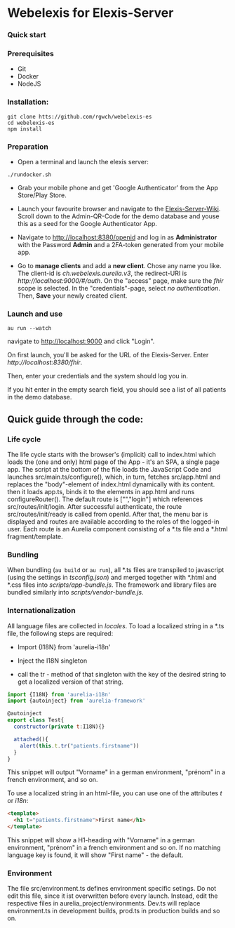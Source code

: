 # Webelexis for Elexis-Server 

### Quick start

### Prerequisites

* Git
* Docker
* NodeJS

### Installation:

```
git clone htts://github.com/rgwch/webelexis-es
cd webelexis-es
npm install
```

### Preparation

* Open a terminal and launch the elexis server:

```
./rundocker.sh
```

* Grab your mobile phone and get 'Google Authenticator' from the App Store/Play Store.

* Launch your favourite browser and navigate to the [Elexis-Server-Wiki](https://github.com/elexis/elexis-server/wiki/SMART-on-FHIR). Scroll down to the Admin-QR-Code for the demo database and youse this as a seed for the Google Authenticator App.


* Navigate to <http://localhost:8380/openid> and log in as **Administrator** with the Password **Admin** and a 2FA-token generated from your mobile app.

* Go to **manage clients** and add a **new client**. Chose any name you like. The client-id is *ch.webelexis.aurelia.v3*, the redirect-URI is *http://localhost:9000/#/auth*. On the "access" page, make sure
the *fhir* scope is selected. In the "credentials"-page, select *no authentication*. Then, **Save** your newly created client.



### Launch and use

```
au run --watch
``` 

navigate to <http://localhost:9000> and click "Login".

On first launch, you'll be asked for the URL of the Elexis-Server. Enter *http://localhost:8380/fhir*.

Then, enter your credentials and the system should log you in.

If you hit enter in the empty search field, you should see a list of all patients in the demo database.


## Quick guide through the code:

### Life cycle

The life cycle starts with the browser's (implicit) call to index.html which loads the (one and only) html page of the App - it's an SPA, a single page app. The script at the bottom of the file loads the JavaScript Code and launches src/main.ts/configure(), which, in turn, fetches src/app.html and replaces the "body"-element of index.html dynamically with its content. then it loads app.ts, binds it to the elements in app.html and runs configureRouter(). The default route is ["","login"] which references src/routes/init/login. After successful authenticate, the route src/routes/init/ready is called from openId. After that, the menu bar is displayed and routes are available according to the roles of the logged-in user. Each route is an Aurelia component consisting of a *.ts file and a *.html fragment/template.

### Bundling

When bundling (`au build` or `au run`), all *.ts files are transpiled to javascript (using the settings in *tsconfig.json*) and merged together with *.html and *.css files into *scripts/app-bundle.js*. The framework and library files are bundled similarly into *scripts/vendor-bundle.js*.

### Internationalization

All language files are collected in *locales*. To load a localized string in a *.ts file, the following steps are required:

* Import {I18N} from 'aurelia-i18n'

* Inject the I18N singleton

* call the tr - method of that singleton with the key of the desired string to get a localized version of that string.

```javascript
import {I18N} from 'aurelia-i18n'
import {autoinject} from 'aurelia-framework'

@autoinject
export class Test{
  constructor(private t:I18N){}

  attached(){
    alert(this.t.tr("patients.firstname"))
  }
}
```
This snippet will output "Vorname" in a german environment, "prénom" in a french environment, and so on.

To use a localized string in an html-file, you can use one of the attributes *t* or *i18n*:

```html
<template>
  <h1 t="patients.firstname">First name</h1>
</template>
```

This snippet will show a H1-heading with "Vorname" in a german environment, "prénom" in a french environment and so on.
If no matching language key is found, it will show "First name" - the default.

### Environment

The file src/environment.ts defines environment specific setings. Do not edit this file, since it ist overwritten before every launch. Instead, edit the respective files in aurelia_project/environments. Dev.ts will replace environment.ts in development builds, prod.ts in production builds and so on.
